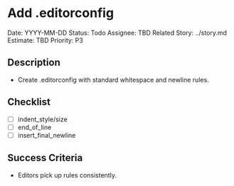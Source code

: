 # Add .editorconfig

Date: YYYY-MM-DD
Status: Todo
Assignee: TBD
Related Story: ../story.md
Estimate: TBD
Priority: P3

## Description

- Create .editorconfig with standard whitespace and newline rules.

## Checklist

- [ ] indent_style/size
- [ ] end_of_line
- [ ] insert_final_newline

## Success Criteria

- Editors pick up rules consistently.
